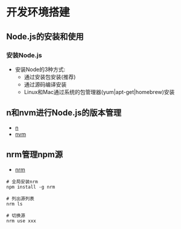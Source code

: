 # 开发环境搭建

## Node.js的安装和使用

### 安装Node.js

* 安装Node的3种方式:
    - 通过安装包安装(推荐)
    - 通过源码编译安装
    - Linux和Mac通过系统的包管理器(yum|apt-get|homebrew)安装


## n和nvm进行Node.js的版本管理

* [n](https://github.com/tj/n)
* [nvm](https://github.com/creationix/nvm)

## nrm管理npm源

* [nrm](https://github.com/Pana/nrm)

```shell
# 全局安装nrm
npm install -g nrm

# 列出源列表
nrm ls

# 切换源
nrm use xxx
```
